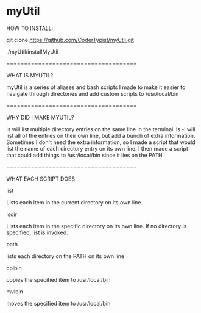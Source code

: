 # myUtil


HOW TO INSTALL:


git clone https://github.com/CoderTypist/myUtil.git


./myUtil/installMyUtil


=====================================


WHAT IS MYUTIL?


myUtil is a series of aliases and bash scripts I made to make it easier to navigate through directories and add custom scripts to /usr/local/bin


=====================================


WHY DID I MAKE MYUTIL?


ls will list multiple directory entries on the same line in the terminal. ls -l will list all of the entries on their own line, but add a bunch of extra information. Sometimes I don't need the extra information, so I made a script that would list the name of each directory entry on its own line. I then made a script that could add things to /usr/local/bin since it lies on the PATH.


=====================================


WHAT EACH SCRIPT DOES


list


Lists each item in the current directory on its own line


lsdir


Lists each item in the specific directory on its own line. If no directory is specified, list is invoked.


path


lists each directory on the PATH on its own line


cplbin


copies the specified item to /usr/local/bin


mvlbin


moves the specified item to /usr/local/bin
